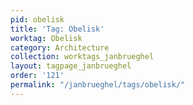 ```yaml
---
pid: obelisk
title: 'Tag: Obelisk'
worktag: Obelisk
category: Architecture
collection: worktags_janbrueghel
layout: tagpage_janbrueghel
order: '121'
permalink: "/janbrueghel/tags/obelisk/"
---
```


